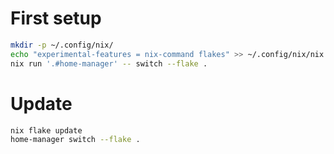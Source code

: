 # First setup

```sh
mkdir -p ~/.config/nix/
echo "experimental-features = nix-command flakes" >> ~/.config/nix/nix.conf
nix run '.#home-manager' -- switch --flake .
```

# Update

```sh
nix flake update
home-manager switch --flake .
```
